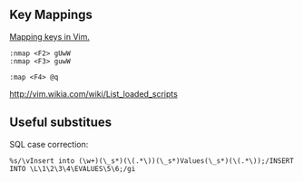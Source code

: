 
## Key Mappings ##

[Mapping keys in Vim.](http://vim.wikia.com/wiki/Mapping_keys_in_Vim_-_Tutorial_%28Part_1%29)


    :nmap <F2> gUwW
    :nmap <F3> guwW
    
    :map <F4> @q


http://vim.wikia.com/wiki/List_loaded_scripts

## Useful substitues ##

SQL case correction:

    %s/\vInsert into (\w+)(\_s*)(\(.*\))(\_s*)Values(\_s*)(\(.*\));/INSERT INTO \L\1\2\3\4\EVALUES\5\6;/gi
